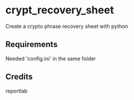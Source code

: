 # crypt_recovery_sheet
Create a crypto phrase recovery sheet with python

## Requirements
Needed 'config.ini' in the same folder 

## Credits
reportlab
